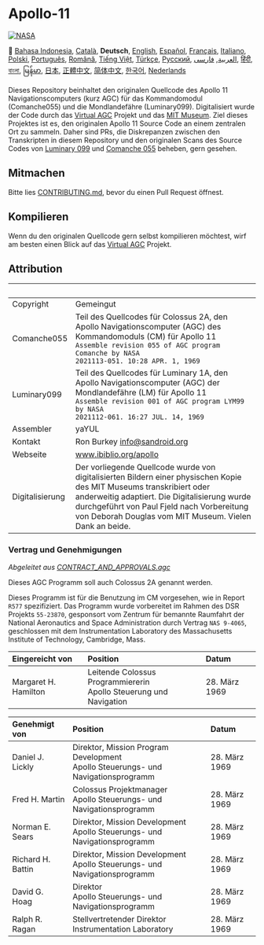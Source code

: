 # Apollo-11
[![NASA][1]][2]

:crossed_flags:
[Bahasa Indonesia][ID],
[Català][CA],
**Deutsch**,
[English][EN],
[Español][ES],
[Français][FR],
[Italiano][IT],
[Polski][PL],
[Português][PT_BR],
[Română][RO],
[Tiếng Việt][VI],
[Türkçe][TR],
[Русский][RU],
[العربية][AR],
[فارسی][FA],
[हिंदी][HI_IN],
[বাংলা][BD_BN],
[မြန်မာ][MM],
[日本][JA],
[正體中文][ZH_TW],
[简体中文][ZH_CN],
[한국어][KO_KR],
[Nederlands][NL]

[AR]:README.ar.md
[BD_BN]:README.bd_bn.md
[CA]:README.ca.md
[DE]:README.de.md
[EN]:README.md
[ES]:README.es.md
[FA]:README.fa.md
[FR]:README.fr.md
[HI_IN]:README.hi_in.md
[ID]:README.id.md
[IT]:README.it.md
[JA]:README.ja.md
[KO_KR]:README.ko_kr.md
[MM]:README.mm.md
[PL]:README.pl.md
[PT_BR]:README.pt_br.md
[RO]:README.ro.md
[RU]:README.ru.md
[TR]:README.tr.md
[VI]:README.vi.md
[ZH_CN]:README.zh_cn.md
[ZH_TW]:README.zh_tw.md
[NL]:README.nl.md

Dieses Repository beinhaltet den originalen Quellcode des Apollo 11
Navigationscomputers (kurz AGC) für das Kommandomodul (Comanche055)
und die Mondlandefähre (Luminary099). Digitalisiert wurde der Code
durch das [Virtual AGC][3] Projekt und das [MIT Museum][4]. Ziel
dieses Projektes ist es, den originalen Apollo 11 Source Code an einem
zentralen Ort zu sammeln. Daher sind PRs, die Diskrepanzen zwischen
den Transkripten in diesem Repository und den originalen Scans des
Source Codes von [Luminary 099][5] und [Comanche 055][6] beheben, gern
gesehen.

## Mitmachen
Bitte lies [CONTRIBUTING.md][7], bevor du einen Pull Request öffnest.

## Kompilieren
Wenn du den originalen Quellcode gern selbst kompilieren möchtest,
wirf am besten einen Blick auf das [Virtual AGC][8] Projekt.

## Attribution

&nbsp;          | &nbsp;
:-------------- | :-----
Copyright       | Gemeingut
Comanche055     | Teil des Quellcodes für Colossus 2A, den Apollo Navigationscomputer (AGC) des Kommandomoduls (CM) für Apollo 11<br>`Assemble revision 055 of AGC program Comanche by NASA`<br>`2021113-051. 10:28 APR. 1, 1969`
Luminary099     | Teil des Quellcodes für Luminary 1A, den Apollo Navigationscomputer (AGC) der Mondlandefähre (LM) für Apollo 11<br>`Assemble revision 001 of AGC program LYM99 by NASA`<br>`2021112-061. 16:27 JUL. 14, 1969`
Assembler       | yaYUL
Kontakt         | Ron Burkey <info@sandroid.org>
Webseite        | www.ibiblio.org/apollo
Digitalisierung | Der vorliegende Quellcode wurde von digitalisierten Bildern einer physischen Kopie des MIT Museums transkribiert oder anderweitig adaptiert. Die Digitalisierung wurde durchgeführt von Paul Fjeld nach Vorbereitung von Deborah Douglas vom MIT Museum. Vielen Dank an beide.

### Vertrag und Genehmigungen
*Abgeleitet aus [CONTRACT_AND_APPROVALS.agc]*

Dieses AGC Programm soll auch Colossus 2A genannt werden.

Dieses Programm ist für die Benutzung im CM vorgesehen, wie in Report `R577` spezifiziert. Das Programm wurde vorbereitet im Rahmen des DSR Projekts `55-23870`, gesponsort vom Zentrum für bemannte Raumfahrt der National Aeronautics and Space Administration durch Vertrag `NAS 9-4065`, geschlossen mit dem Instrumentation Laboratory des Massachusetts Institute of Technology, Cambridge, Mass.

Eingereicht von       | Position | Datum
:-------------------- | :------- | :----
Margaret H. Hamilton  | Leitende Colossus Programmiererin<br>Apollo Steuerung und Navigation | 28. März 1969

Genehmigt von      | Position | Datum
:----------------- | :------- | :----
Daniel J. Lickly   | Direktor, Mission Program Development<br>Apollo Steuerungs- und Navigationsprogramm | 28. März 1969
Fred H. Martin     | Colossus Projektmanager<br>Apollo Steuerungs- und Navigationsprogramm | 28. März 1969
Norman E. Sears    | Direktor, Mission Development<br>Apollo Steuerungs- und Navigationsprogramm | 28. März 1969
Richard H. Battin  | Direktor, Mission Development<br>Apollo Steuerungs- und Navigationsprogramm | 28. März 1969
David G. Hoag      | Direktor<br>Apollo Steuerungs- und Navigationsprogramm | 28. März 1969
Ralph R. Ragan     | Stellvertretender Direktor<br>Instrumentation Laboratory | 28. März 1969

[CONTRACT_AND_APPROVALS.agc]:https://github.com/chrislgarry/Apollo-11/blob/master/Comanche055/CONTRACT_AND_APPROVALS.agc
[1]:https://cdn.rawgit.com/aleen42/badges/c9246f74/src/nasa.svg
[2]:https://www.nasa.gov/mission_pages/apollo/missions/apollo11.html
[3]:http://www.ibiblio.org/apollo/
[4]:http://web.mit.edu/museum/
[5]:http://www.ibiblio.org/apollo/ScansForConversion/Luminary099/
[6]:http://www.ibiblio.org/apollo/ScansForConversion/Comanche055/
[7]:https://github.com/chrislgarry/Apollo-11/blob/master/CONTRIBUTING.md
[8]:https://github.com/rburkey2005/virtualagc
